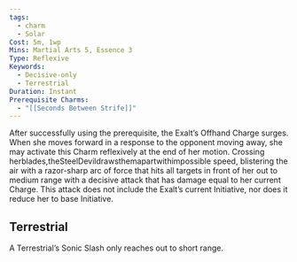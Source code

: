 ```yaml
---
tags:
  - charm
  - Solar
Cost: 5m, 1wp
Mins: Martial Arts 5, Essence 3
Type: Reflexive
Keywords:
  - Decisive-only
  - Terrestrial
Duration: Instant
Prerequisite Charms:
  - "[[Seconds Between Strife]]"
---
```

After successfully using the prerequisite, the Exalt’s Offhand Charge surges. When she moves forward in a response to the opponent moving away, she may activate this Charm reflexively at the end of her motion. Crossing herblades,theSteelDevildrawsthemapartwithimpossible speed, blistering the air with a razor-sharp arc of force that hits all targets in front of her out to medium range with a decisive attack that has damage equal to her current Charge. This attack does not include the Exalt’s current Initiative, nor does it reduce her to base Initiative. 

## Terrestrial

A Terrestrial’s Sonic Slash only reaches out to short range.